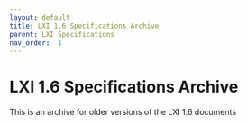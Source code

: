 ```yaml
---
layout: default
title: LXI 1.6 Specifications Archive
parent: LXI Specifications
nav_order:  1
---
```

# LXI 1.6 Specifications Archive

This is an archive for older versions of the LXI 1.6 documents

  
